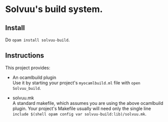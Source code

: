 # Solvuu's build system.

## Install
Do `opam install solvuu-build`.

## Instructions
This project provides:

  * An ocamlbuild plugin  
    Use it by starting your project's `myocamlbuild.ml` file with
    `open Solvuu_build`.

  * solvuu.mk  
    A standard makefile, which assumes you are using the above
    ocamlbuild plugin. Your project's Makefile usually will need only
    the single line `include $(shell opam config var
    solvuu-build:lib)/solvuu.mk`.
